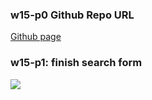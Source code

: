 ### w15-p0 Github Repo URL


[Github page](https://github.com/kerry172128/1102-JavaScript-210410105)


### w15-p1: finish search form


![](https://i.imgur.com/PkYPPLP.png)